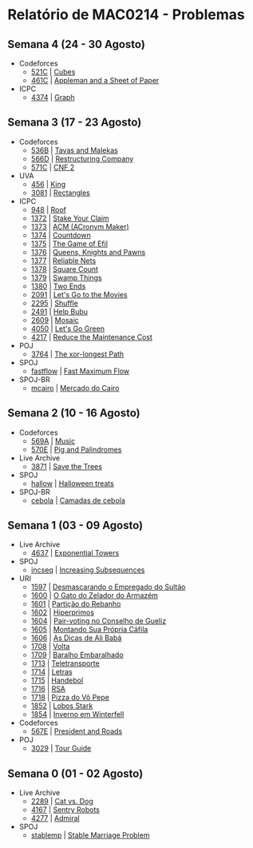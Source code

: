 # Relatório de MAC0214 - Problemas

## Semana 4 (24 - 30 Agosto)
- Codeforces
	- [521C](../codeforces/521C.cpp) | [Cubes](http://codeforces.com/contest/521/problem/C)
	- [461C](../codeforces/461C.cpp) | [Appleman and a Sheet of Paper](http://codeforces.com/contest/461/problem/C)
- ICPC
	- [4374](../icpc/4374.cpp) | [Graph](https://icpcarchive.ecs.baylor.edu/index.php?option=com_onlinejudge&Itemid=8&page=show_problem&problem=4374)

## Semana 3 (17 - 23 Agosto)
- Codeforces
	- [536B](../codeforces/536B.cpp) | [Tavas and Malekas](http://codeforces.com/contest/536/problem/B)
	- [566D](../codeforces/566D.cpp) | [Restructuring Company](http://codeforces.com/problemset/problem/566/D)
	- [571C](../codeforces/571C.cpp) | [CNF 2](http://codeforces.com/contest/571/problem/C)
- UVA
	- [456](../uva/456.cpp) | [King](https://uva.onlinejudge.org/index.php?option=onlinejudge&page=show_problem&problem=456)
	- [3081](../uva/3081.cpp) | [Rectangles](https://uva.onlinejudge.org/index.php?option=com_onlinejudge&Itemid=8&page=show_problem&problem=3081)
- ICPC
	- [948](../icpc/948.cpp)  | [Roof](https://icpcarchive.ecs.baylor.edu/index.php?option=com_onlinejudge&Itemid=8&page=show_problem&problem=948)
	- [1372](../icpc/1372.cpp) | [Stake Your Claim](https://icpcarchive.ecs.baylor.edu/index.php?option=onlinejudge&page=show_problem&problem=1372)
	- [1373](../icpc/1373.cpp) | [ACM (ACronym Maker)](https://icpcarchive.ecs.baylor.edu/index.php?option=onlinejudge&page=show_problem&problem=1373)
	- [1374](../icpc/1374.cpp) | [Countdown](https://icpcarchive.ecs.baylor.edu/index.php?option=onlinejudge&page=show_problem&problem=1374)
	- [1375](../icpc/1375.cpp) | [The Game of Efil](https://icpcarchive.ecs.baylor.edu/index.php?option=onlinejudge&page=show_problem&problem=1375)
	- [1376](../icpc/1376.cpp) | [Queens, Knights and Pawns](https://icpcarchive.ecs.baylor.edu/index.php?option=onlinejudge&page=show_problem&problem=1376)
	- [1377](../icpc/1377.cpp) | [Reliable Nets](https://icpcarchive.ecs.baylor.edu/index.php?option=onlinejudge&page=show_problem&problem=1377)
	- [1378](../icpc/1378.cpp) | [Square Count](https://icpcarchive.ecs.baylor.edu/index.php?option=onlinejudge&page=show_problem&problem=1378)
	- [1379](../icpc/1379.cpp) | [Swamp Things](https://icpcarchive.ecs.baylor.edu/index.php?option=onlinejudge&page=show_problem&problem=1379)
	- [1380](../icpc/1380.cpp) | [Two Ends](https://icpcarchive.ecs.baylor.edu/index.php?option=onlinejudge&page=show_problem&problem=1380)
	- [2091](../icpc/2091.cpp) | [Let's Go to the Movies](https://icpcarchive.ecs.baylor.edu/index.php?option=com_onlinejudge&Itemid=8&page=show_problem&problem=2091)
	- [2295](../icpc/2295.cpp) | [Shuffle](https://icpcarchive.ecs.baylor.edu/index.php?option=com_onlinejudge&Itemid=8&page=show_problem&problem=2295)
	- [2491](../icpc/2491.cpp) | [Help Bubu](https://icpcarchive.ecs.baylor.edu/index.php?option=com_onlinejudge&Itemid=8&page=show_problem&problem=2491)
	- [2609](../icpc/2609.cpp) | [Mosaic](https://icpcarchive.ecs.baylor.edu/index.php?option=com_onlinejudge&Itemid=8&page=show_problem&problem=2609)
	- [4050](../icpc/4050.cpp) | [Let's Go Green](https://icpcarchive.ecs.baylor.edu/index.php?option=com_onlinejudge&Itemid=8&page=show_problem&problem=4050)
	- [4217](../icpc/4217.cpp) | [Reduce the Maintenance Cost](https://icpcarchive.ecs.baylor.edu/index.php?option=com_onlinejudge&Itemid=8&page=show_problem&problem=4217)
- POJ
	- [3764](../pku/3764.c) | [The xor-longest Path](http://poj.org/problem?id=3764)
- SPOJ
	- [fastflow](../spoj/fastflow.cpp) | [Fast Maximum Flow](http://www.spoj.com/problems/FASTFLOW/)
- SPOJ-BR
	- [mcairo](../spojbr/mcairo.cpp) | [Mercado do Cairo](http://br.spoj.com/problems/MCAIRO/)

## Semana 2 (10 - 16 Agosto)
- Codeforces
	- [569A](../codeforces/569A.cpp) | [Music](http://codeforces.com/contest/569/problem/A)
	- [570E](../codeforces/570E.cpp) | [Pig and Palindromes](http://codeforces.com/contest/570/problem/E)
- Live Archive
	- [3871](../icpc/3871.cpp) | [Save the Trees](https://uva.onlinejudge.org/index.php?option=com_onlinejudge&Itemid=8&page=show_problem&problem=3871)
- SPOJ
	- [hallow](../spoj/hallow.cpp) | [Halloween treats](http://www.spoj.com/problems/HALLOW/)
- SPOJ-BR
	- [cebola](../spojbr/cebola.cpp) | [Camadas de cebola](http://br.spoj.com/problems/CEBOLA/)


## Semana 1 (03 - 09 Agosto)
- Live Archive
	- [4637](../icpc/4637.cpp) | [Exponential Towers](https://icpcarchive.ecs.baylor.edu/index.php?option=com_onlinejudge&Itemid=8&page=show_problem&problem=4637)
- SPOJ
	- [incseq](../spoj/incseq.cpp) | [Increasing Subsequences](http://www.spoj.com/problems/INCSEQ/)
- URI
	- [1597](../uri/1597.cpp) | [Desmascarando o Empregado do Sultão](https://www.urionlinejudge.com.br/judge/pt/problems/view/1597)
	- [1600](../uri/1600.cpp) | [O Gato do Zelador do Armazém](https://www.urionlinejudge.com.br/judge/pt/problems/view/1600)
	- [1601](../uri/1601.cpp) | [Partição do Rebanho](https://www.urionlinejudge.com.br/judge/pt/problems/view/1601)
	- [1602](../uri/1602.cpp) | [Hiperprimos](https://www.urionlinejudge.com.br/judge/pt/problems/view/1602)
	- [1604](../uri/1604.cpp) | [Pair-voting no Conselho de Gueliz](https://www.urionlinejudge.com.br/judge/pt/problems/view/1604)
	- [1605](../uri/1605.cpp) | [Montando Sua Própria Cáfila](https://www.urionlinejudge.com.br/judge/pt/problems/view/1605)
	- [1606](../uri/1606.cpp) | [As Dicas de Ali Babá](https://www.urionlinejudge.com.br/judge/pt/problems/view/1606)
	- [1708](../uri/1708.cpp) | [Volta](https://www.urionlinejudge.com.br/judge/pt/problems/view/1708)
	- [1709](../uri/1709.cpp) | [Baralho Embaralhado](https://www.urionlinejudge.com.br/judge/pt/problems/view/1709)
	- [1713](../uri/1713.cpp) | [Teletransporte](https://www.urionlinejudge.com.br/judge/pt/problems/view/1713)
	- [1714](../uri/1714.cpp) | [Letras](https://www.urionlinejudge.com.br/judge/pt/problems/view/1714)
	- [1715](../uri/1715.cpp) | [Handebol](https://www.urionlinejudge.com.br/judge/pt/problems/view/1715)
	- [1716](../uri/1716.cpp) | [RSA](https://www.urionlinejudge.com.br/judge/pt/problems/view/1716)
	- [1718](../uri/1718.cpp) | [Pizza do Vô Pepe](https://www.urionlinejudge.com.br/judge/pt/problems/view/1718)
	- [1852](../uri/1852.cpp) | [Lobos Stark](https://www.urionlinejudge.com.br/judge/pt/problems/view/1852)
	- [1854](../uri/1854.cpp) | [Inverno em Winterfell](https://www.urionlinejudge.com.br/judge/pt/problems/view/1854)
- Codeforces
	- [567E](../codeforces/567E.cpp) | [President and Roads](http://codeforces.com/contest/567/problem/E)
- POJ
	- [3029](../pku/3029.cpp) | [Tour Guide](http://poj.org/problem?id=3029)


## Semana 0 (01 - 02 Agosto)
- Live Archive
	- [2289](../icpc/2289.cpp) | [Cat vs. Dog](https://icpcarchive.ecs.baylor.edu/index.php?option=com_onlinejudge&Itemid=8&page=show_problem&problem=2289)
	- [4167](../icpc/4197.cpp) | [Sentry Robots](https://icpcarchive.ecs.baylor.edu/index.php?option=com_onlinejudge&Itemid=8&page=show_problem&problem=4167)
	- [4277](../icpc/4277.cpp) | [Admiral](https://icpcarchive.ecs.baylor.edu/index.php?option=com_onlinejudge&Itemid=8&page=show_problem&problem=4277)
- SPOJ
	- [stablemp](../spoj/stablemp.cpp) | [Stable Marriage Problem](http://www.spoj.com/problems/STABLEMP/)
